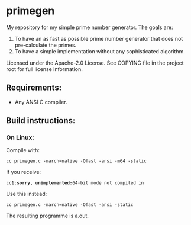 # primegen

My repository for my simple prime number generator. The goals are:
1. To have an as fast as possible prime number generator that does not pre-calculate the primes.
2. To have a simple implementation without any sophisticated algorithm.

Licensed under the Apache-2.0 License. See COPYING file in the project root for full license information.

## Requirements:
- Any ANSI C compiler.

## Build instructions:
### On Linux:
Compile with:

    cc primegen.c -march=native -Ofast -ansi -m64 -static
    
If you receive:

   `cc1:`**`sorry, unimplemented:`**`64-bit mode not compiled in`

Use this instead:

    cc primegen.c -march=native -Ofast -ansi -static

The resulting programme is a.out.
